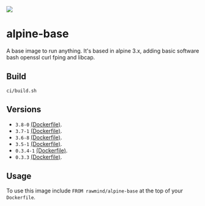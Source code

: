 [![](https://images.microbadger.com/badges/image/rawmind/alpine-base.svg)](https://microbadger.com/images/rawmind/alpine-base "Get your own image badge on microbadger.com")

alpine-base
=============

A base image to run anything. It's based in alpine 3.x, adding basic software bash openssl curl fping and libcap.

## Build

```
ci/build.sh
```

## Versions

- `3.8-0` [(Dockerfile)](https://github.com/rawmind0/alpine-base/blob/3.8-0/Dockerfile).
- `3.7-1` [(Dockerfile)](https://github.com/rawmind0/alpine-base/blob/3.7-1/Dockerfile).
- `3.6-8` [(Dockerfile)](https://github.com/rawmind0/alpine-base/blob/3.6-8/Dockerfile).
- `3.5-1` [(Dockerfile)](https://github.com/rawmind0/alpine-base/blob/3.5-1/Dockerfile).
- `0.3.4-1` [(Dockerfile)](https://github.com/rawmind0/alpine-base/blob/0.3.4-1/Dockerfile).
- `0.3.3` [(Dockerfile)](https://github.com/rawmind0/alpine-base/blob/0.3.3/Dockerfile).

## Usage

To use this image include `FROM rawmind/alpine-base` at the top of your `Dockerfile`.
